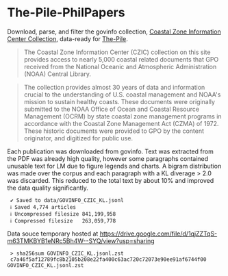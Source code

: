 # The-Pile-PhilPapers

Download, parse, and filter the govinfo collection, [Coastal Zone Information Center Collection](https://www.govinfo.gov/app/collection/czic), data-ready for [The-Pile](https://github.com/EleutherAI/The-Pile).

> The Coastal Zone Information Center (CZIC) collection on this site provides access to nearly 5,000 coastal related documents that GPO received from the National Oceanic and Atmospheric Administration (NOAA) Central Library.

> The collection provides almost 30 years of data and information crucial to the understanding of U.S. coastal management and NOAA's mission to sustain healthy coasts. These documents were originally submitted to the NOAA Office of Ocean and Coastal Resource Management (OCRM) by state coastal zone management programs in accordance with the Coastal Zone Management Act (CZMA) of 1972. These historic documents were provided to GPO by the content originator, and digitized for public use.

Each publication was downloaded from govinfo. Text was extracted from the PDF was already high quality, however some paragraphs contained unusable text for LM due to figure legends and charts. A bigram distribution was made over the corpus and each paragraph with a KL diverage > 2.0 was discarded. This reduced to the total text by about 10% and improved the data quality significantly.

     ✔ Saved to data/GOVINFO_CZIC_KL.jsonl
     ℹ Saved 4,774 articles
     ℹ Uncompressed filesize 841,199,958
     ℹ Compressed filesize   263,059,778

Data souce temporary hosted at https://drive.google.com/file/d/1qjZZTqS-m63TMKBYB1eNRc5Bh4W--SYQ/view?usp=sharing

     > sha256sum GOVINFO_CZIC_KL.jsonl.zst 
     c7a46f5af12789fc8b2105b208e22fa400c63ac720c72073e90ee91af6744f00  GOVINFO_CZIC_KL.jsonl.zst